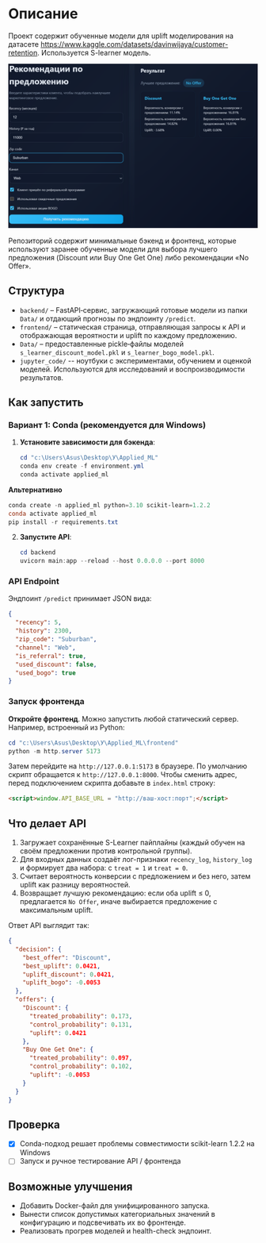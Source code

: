 # Описание 

Проект содержит обученные модели для uplift моделирования на датасете https://www.kaggle.com/datasets/davinwijaya/customer-retention. Используется S-learner модель. 

![Uplift Marketing Demo](img/frontend.png)

Репозиторий содержит минимальные бэкенд и фронтенд, которые используют заранее обученные модели для выбора лучшего предложения (Discount или Buy One Get One) либо рекомендации «No Offer».


## Структура

- `backend/` – FastAPI‑сервис, загружающий готовые модели из папки `Data/` и отдающий прогнозы по эндпоинту `/predict`.
- `frontend/` – статическая страница, отправляющая запросы к API и отображающая вероятности и uplift по каждому предложению.
- `Data/` – предоставленные pickle‑файлы моделей `s_learner_discount_model.pkl` и `s_learner_bogo_model.pkl`.
- `jupyter_code/` -- ноутбуки с экспериментами, обучением и оценкой моделей. Используются для исследований и воспроизводимости результатов.

## Как запустить

### Вариант 1: Conda (рекомендуется для Windows)

1. **Установите зависимости для бэкенда**:

   ```powershell
   cd "c:\Users\Asus\Desktop\У\Applied_ML"
   conda env create -f environment.yml
   conda activate applied_ml
   ```

  **Альтернативно**
  ```powershell
  conda create -n applied_ml python=3.10 scikit-learn=1.2.2
  conda activate applied_ml
  pip install -r requirements.txt
  ```
2. **Запустите API**:

   ```powershell
   cd backend
   uvicorn main:app --reload --host 0.0.0.0 --port 8000
   ```


### API Endpoint

Эндпоинт `/predict` принимает JSON вида:

```json
{
  "recency": 5,
  "history": 2300,
  "zip_code": "Suburban",
  "channel": "Web",
  "is_referral": true,
  "used_discount": false,
  "used_bogo": true
}
```

### Запуск фронтенда

**Откройте фронтенд**. Можно запустить любой статический сервер. Например, встроенный из Python:

```powershell
cd "c:\Users\Asus\Desktop\У\Applied_ML\frontend"
python -m http.server 5173
```

Затем перейдите на `http://127.0.0.1:5173` в браузере. По умолчанию скрипт обращается к `http://127.0.0.1:8000`. Чтобы сменить адрес, перед подключением скрипта добавьте в `index.html` строку:

```html
<script>window.API_BASE_URL = "http://ваш-хост:порт";</script>
```

## Что делает API

1. Загружает сохранённые S-Learner пайплайны (каждый обучен на своём предложении против контрольной группы).
2. Для входных данных создаёт лог-признаки `recency_log`, `history_log` и формирует два набора: с `treat = 1` и `treat = 0`.
3. Считает вероятность конверсии с предложением и без него, затем uplift как разницу вероятностей.
4. Возвращает лучшую рекомендацию: если оба uplift ≤ 0, предлагается `No Offer`, иначе выбирается предложение с максимальным uplift.

Ответ API выглядит так:

```json
{
  "decision": {
    "best_offer": "Discount",
    "best_uplift": 0.0421,
    "uplift_discount": 0.0421,
    "uplift_bogo": -0.0053
  },
  "offers": {
    "Discount": {
      "treated_probability": 0.173,
      "control_probability": 0.131,
      "uplift": 0.0421
    },
    "Buy One Get One": {
      "treated_probability": 0.097,
      "control_probability": 0.102,
      "uplift": -0.0053
    }
  }
}
```

## Проверка

- [x] Conda-подход решает проблемы совместимости scikit-learn 1.2.2 на Windows
- [ ] Запуск и ручное тестирование API / фронтенда

## Возможные улучшения

- Добавить Docker-файл для унифицированного запуска.
- Вынести список допустимых категориальных значений в конфигурацию и подсвечивать их во фронтенде.
- Реализовать прогрев моделей и health-check эндпоинт.